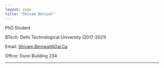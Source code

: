 ```yaml
---
layout: page
title: "Shivam Beniwal"
---
```


PhD Student

BTech: Delhi Technological University (2017-2021)

Email: Shivam.Beniwal@Dal.Ca

Office: Dunn Building 234

---
